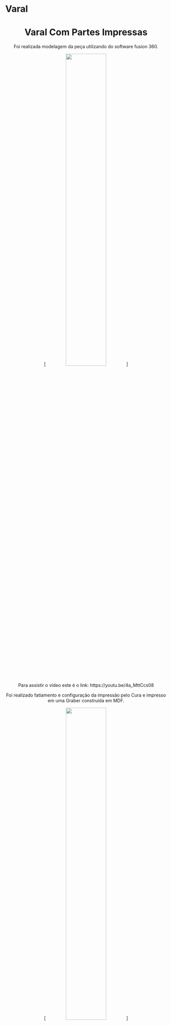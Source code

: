 # Varal

<h1 align="center"> Varal Com Partes Impressas </h1>

<p align="center"> Foi realizada modelagem da peça utilizando do software fusion 360.</p>
<p align="center"> [<img src="https://img.youtube.com/vi/4a_MttCcs08/maxresdefault.jpg" width="50%">]</p>
<p align="center"> Para assistir o video este é o link: https://youtu.be/4a_MttCcs08</p>



<p align="center"> Foi realizado fatiamento e configuração da impressão pelo Cura e impresso em uma Graber construida em MDF.</p>
<p align="center"> [<img src="https://img.youtube.com/vi/9IfyaUq8PZQ/maxresdefault.jpg" width="50%">] </p>
<p align="center">Para assistir o video este é o link: (https://youtu.be/9IfyaUq8PZQ) </p>

